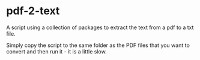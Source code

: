 # pdf-2-text
A script using a collection of packages to extract the text from a pdf to a txt file.

Simply copy the script to the same folder as the PDF files that you want to convert and then run it - it is a little slow.